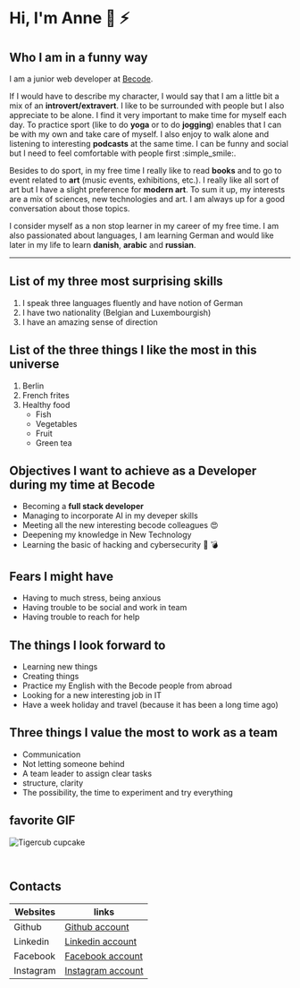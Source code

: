 # Hi, I'm Anne :tiger: :zap:


## Who I am in a funny way

I am a junior web developer at [Becode](https://becode.org/). 

If I would have to describe my character, I would say that I am a little bit a mix of an **introvert/extravert**. I like to be surrounded with people but I also appreciate to be alone. I find it very important to make time for myself each day. To practice sport (like to do **yoga** or to do **jogging**) enables that I can be with my own and take care of myself. I also enjoy to walk alone and listening to interesting **podcasts** at the same time. 
I can be funny and social but I need to feel comfortable with people first :simple_smile:.


Besides to do sport, in my free time I really like to read **books** and to go to event related to **art** (music events, exhibitions, etc.). I really like all sort of art but I have a slight preference for **modern art**. To sum it up, my interests are a mix of sciences, new technologies and art. I am always up for a good conversation about those topics.


I consider myself as a non stop learner in my career of my free time. I am also passionated about languages, I am learning German and would like later in my life to learn **danish**, **arabic** and **russian**. 

----------------------------------------------------------------------------------------------

## List of my three most surprising skills
1. I speak three languages fluently and have notion of German
2. I have two nationality (Belgian and Luxembourgish)
3. I have an amazing sense of direction 


## List of the three things I like the most in this universe 
1. Berlin
2. French frites
3. Healthy food
    + Fish
    + Vegetables
    + Fruit
    + Green tea


## Objectives I want to achieve as a Developer during my time at Becode
* Becoming a **full stack developer**
* Managing to incorporate AI in my deveper skills
* Meeting all the new interesting becode colleagues :heart_eyes:
* Deepening my knowledge in New Technology
* Learning the basic of hacking and cybersecurity :space_invader: :bomb:



## Fears I might have 
* Having to much stress, being anxious
* Having trouble to be social and work in team
* Having trouble to reach for help


## The things I look forward to 
* Learning new things
* Creating things
* Practice my English with the Becode people from abroad
* Looking for a new interesting job in IT
* Have a week holiday and travel (because it has been a long time ago)


## Three things I value the most to work as a team
* Communication
* Not letting someone behind
* A team leader to assign clear tasks
* structure, clarity
* The possibility, the time to experiment and try everything



## favorite GIF
![Tigercub cupcake](https://i.pinimg.com/originals/ee/69/a1/ee69a14ad008f2105272b4850cc901ed.gif)

![]()
----------------------------------------------------------------------------------------------

## Contacts

| Websites | links |
| ------ | ------ |
| Github | [Github account](https://github.com/annejungers) |
| Linkedin | [Linkedin account](https://www.linkedin.com/in/anne-jungers-b4a09968/) |
| Facebook | [Facebook account](https://www.facebook.com/anne.jungers/) |
| Instagram | [Instagram account](https://www.instagram.com/anne.jungers/) |


